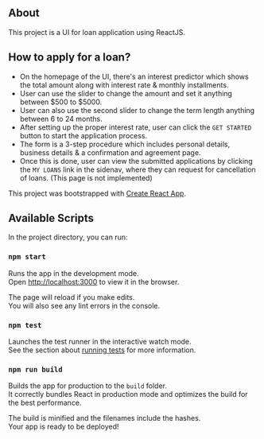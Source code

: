## About

This project is a UI for loan application using ReactJS.

## How to apply for a loan?

- On the homepage of the UI, there's an interest predictor which shows the total amount along with interest rate & monthly installments.
- User can use the slider to change the amount and set it anything between $500 to $5000.
- User can also use the second slider to change the term length anything between 6 to 24 months.
- After setting up the proper interest rate, user can click the `GET STARTED` button to start the application process.
- The form is a 3-step procedure which includes personal details, business details & a confirmation and agreement page.
- Once this is done, user can view the submitted applications by clicking the `MY LOANS` link in the sidenav, where they can request for cancellation of loans. (This page is not implemented) 



This project was bootstrapped with [Create React App](https://github.com/facebook/create-react-app).

## Available Scripts

In the project directory, you can run:

### `npm start`

Runs the app in the development mode.<br>
Open [http://localhost:3000](http://localhost:3000) to view it in the browser.

The page will reload if you make edits.<br>
You will also see any lint errors in the console.

### `npm test`

Launches the test runner in the interactive watch mode.<br>
See the section about [running tests](https://facebook.github.io/create-react-app/docs/running-tests) for more information.

### `npm run build`

Builds the app for production to the `build` folder.<br>
It correctly bundles React in production mode and optimizes the build for the best performance.

The build is minified and the filenames include the hashes.<br>
Your app is ready to be deployed!
